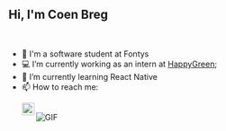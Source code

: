 ## Hi, I'm Coen Breg
<br/>


- 🔭 I'm a software student at Fontys
- 💻 I’m currently working as an intern at [HappyGreen](https://happy.green);
- 🌱 I’m currently learning React Native
- 📫 How to reach me: <p>
    <a href="https://www.linkedin.com/in/coen-breg//">
    <img align="left" alt="Coen's LinkedIn" width="22px" src="https://raw.githubusercontent.com/peterthehan/peterthehan/master/assets/linkedin.svg" />
    </a>
</p>
<br/>
<img align="center" alt="GIF" src="https://github-readme-stats.vercel.app/api?username=cjbreg&show_icons=true&theme=tokyonight&count_private=true"  />
